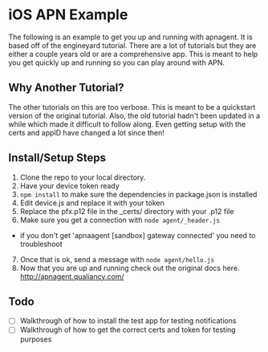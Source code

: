 iOS APN Example
====================

The following is an example to get you up and running with apnagent. It is based
off of the engineyard tutorial. There are a lot of tutorials but they are either
a couple years old or are a comprehensive app. This is meant to help you get quickly
up and running so you can play around with APN.

Why Another Tutorial?
---------------------------------
The other tutorials on this are too verbose. This is meant to be a quickstart version
of the original tutorial. Also, the old tutorial hadn't been updated in a while which
made it difficult to follow along. Even getting setup with the certs and appID have changed
a lot since then!

Install/Setup Steps
--------------------
1. Clone the repo to your local directory.
2. Have your device token ready
3. `npm install` to make sure the dependencies in package.json is installed
4. Edit device.js and replace it with your token
5. Replace the pfx.p12 file in the _certs/ directory with your .p12 file
6. Make sure you get a connection with `node agent/_header.js`
  - if you don't get 'apnaagent [sandbox] gateway connected' you need to troubleshoot
7. Once that is ok, send a message with `node agent/hello.js`
8. Now that you are up and running check out the original docs here. http://apnagent.qualiancy.com/


Todo
---------------------------------
- [ ] Walkthrough of how to install the test app for testing notifications
- [ ] Walkthrough of how to get the correct certs and token for testing purposes
